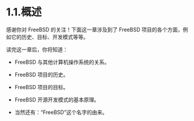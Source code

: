 # 1.1.概述

感谢你对 FreeBSD 的关注！下面这一章涉及到了 FreeBSD 项目的各个方面，例如它的历史、目标、开发模式等等。

读完这一章后，你将知道：

- FreeBSD 与其他计算机操作系统的关系。

- FreeBSD 项目的历史。

- FreeBSD 项目的目标。

- FreeBSD 开源开发模式的基本原理。

- 当然还有：“FreeBSD”这个名字的由来。
